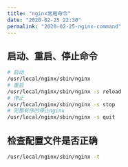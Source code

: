 ```yaml
---
title: "nginx常用命令"
date: "2020-02-25 22:30"
permalink: "2020-02-25-nginx-command"
---
```


## 启动、重启、停止命令

```bash
# 启动
/usr/local/nginx/sbin/nginx 
# 重启
/usr/local/nginx/sbin/nginx -s reload
# 停止
/usr/local/nginx/sbin/nginx -s stop
# 完整有序的停止nginx
/usr/local/nginx/sbin/nginx -s quit
```

## 检查配置文件是否正确

```bash
/usr/local/nginx/sbin/nginx -t
```

